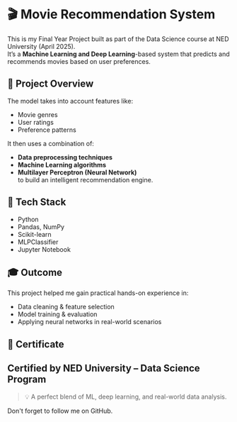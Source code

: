 # 🎬 Movie Recommendation System

This is my Final Year Project built as part of the Data Science course at NED University (April 2025).  
It’s a **Machine Learning and Deep Learning**-based system that predicts and recommends movies based on user preferences.

## 🧠 Project Overview
The model takes into account features like:
- Movie genres
- User ratings
- Preference patterns

It then uses a combination of:
- **Data preprocessing techniques**
- **Machine Learning algorithms**
- **Multilayer Perceptron (Neural Network)**  
to build an intelligent recommendation engine.

## 🔧 Tech Stack
- Python
- Pandas, NumPy
- Scikit-learn
- MLPClassifier
- Jupyter Notebook

## 🎓 Outcome
This project helped me gain practical hands-on experience in:
- Data cleaning & feature selection  
- Model training & evaluation  
- Applying neural networks in real-world scenarios  

## 📜 Certificate
Certified by NED University – Data Science Program 
---

> 💡 A perfect blend of ML, deep learning, and real-world data analysis.

Don't forget to follow me on GitHub.
